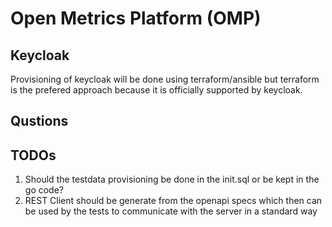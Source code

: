 # Open Metrics Platform (OMP)

## Keycloak

Provisioning of keycloak will be done using terraform/ansible but terraform is
the prefered approach because it is officially supported by keycloak.

## Qustions

## TODOs

1. Should the testdata provisioning be done in the init.sql or be kept in the go
   code?
2. REST Client should be generate from the openapi specs which then can be used
   by the tests to communicate with the server in a standard way
